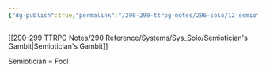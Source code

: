 ```yaml
---
{"dg-publish":true,"permalink":"/290-299-ttrpg-notes/296-solo/12-semiotician-s-gambit/sg-12-12-21/"}
---
```


[[290-299 TTRPG Notes/290 Reference/Systems/Sys_Solo/Semiotician's Gambit\|Semiotician's Gambit]]

Semiotician = Fool
